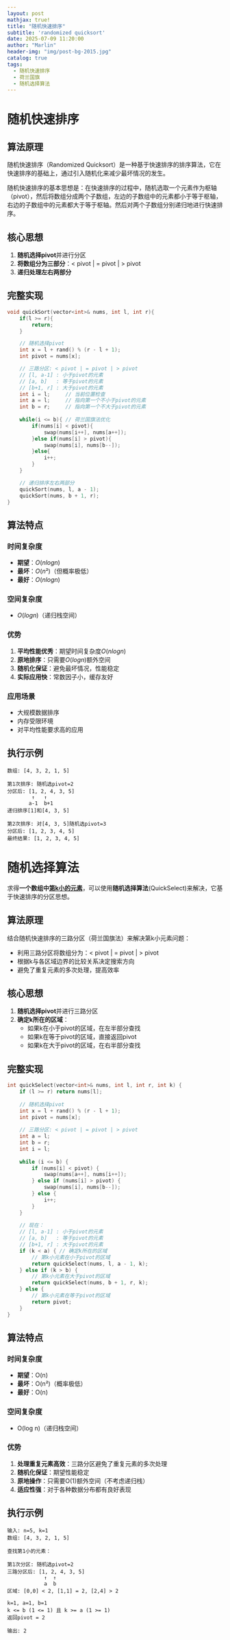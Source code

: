 ```yaml
---
layout: post
mathjax: true!
title: "随机快速排序"
subtitle: 'randomized quicksort'
date: 2025-07-09 11:20:00
author: "Marlin"
header-img: "img/post-bg-2015.jpg"
catalog: true
tags:
  - 随机快速排序
  - 荷兰国旗
  - 随机选择算法
---
```

# 随机快速排序

## 算法原理

随机快速排序（Randomized Quicksort）是一种基于快速排序的排序算法，它在快速排序的基础上，通过引入随机化来减少最坏情况的发生。

随机快速排序的基本思想是：在快速排序的过程中，随机选取一个元素作为枢轴（pivot），然后将数组分成两个子数组，左边的子数组中的元素都小于等于枢轴，右边的子数组中的元素都大于等于枢轴。然后对两个子数组分别递归地进行快速排序。

## 核心思想

1. **随机选择pivot**并进行分区
2. **将数组分为三部分**：< pivot | = pivot | > pivot
3. **递归处理左右两部分**

## 完整实现

```cpp
void quickSort(vector<int>& nums, int l, int r){
    if(l >= r){
        return;
    }

    // 随机选择pivot
    int x = l + rand() % (r - l + 1);
    int pivot = nums[x];

    // 三路分区: < pivot | = pivot | > pivot
    // [l, a-1] : 小于pivot的元素
    // [a, b]   : 等于pivot的元素
    // [b+1, r] : 大于pivot的元素
    int i = l;     // 当前位置检查
    int a = l;     // 指向第一个不小于pivot的元素
    int b = r;     // 指向第一个不大于pivot的元素
    
    while(i <= b){ // 荷兰国旗法优化
        if(nums[i] < pivot){
            swap(nums[i++], nums[a++]);
        }else if(nums[i] > pivot){
            swap(nums[i], nums[b--]);
        }else{
            i++;
        }
    }

    // 递归排序左右两部分
    quickSort(nums, l, a - 1);
    quickSort(nums, b + 1, r);
}
```

## 算法特点

### 时间复杂度
- **期望**：$O(n log n)$
- **最坏**：$O(n²)$（但概率极低）
- **最好**：$O(n log n)$

### 空间复杂度
- $O(log n)$（递归栈空间）

### 优势
1. **平均性能优秀**：期望时间复杂度$O(n log n)$
2. **原地排序**：只需要$O(log n)$额外空间
3. **随机化保证**：避免最坏情况，性能稳定
4. **实际应用快**：常数因子小，缓存友好

### 应用场景
- 大规模数据排序
- 内存受限环境
- 对平均性能要求高的应用

## 执行示例

```
数组: [4, 3, 2, 1, 5]

第1次排序: 随机选pivot=2
分区后: [1, 2, 4, 3, 5]
        ↑   ↑
       a-1  b+1
递归排序[1]和[4, 3, 5]

第2次排序: 对[4, 3, 5]随机选pivot=3
分区后: [1, 2, 3, 4, 5]
最终结果: [1, 2, 3, 4, 5]
```

# 随机选择算法

求得**一个数组中[第k小的元素](https://www.luogu.com.cn/problem/P1923)**，可以使用**随机选择算法**(QuickSelect)来解决，它基于快速排序的分区思想。

## 算法原理

结合随机快速排序的三路分区（荷兰国旗法）来解决第k小元素问题：
- 利用三路分区将数组分为：< pivot | = pivot | > pivot
- 根据k与各区域边界的比较关系决定搜索方向
- 避免了重复元素的多次处理，提高效率

## 核心思想

1. **随机选择pivot**并进行三路分区
2. **确定k所在的区域**：
   - 如果k在小于pivot的区域，在左半部分查找
   - 如果k在等于pivot的区域，直接返回pivot
   - 如果k在大于pivot的区域，在右半部分查找

## 完整实现

```cpp
int quickSelect(vector<int>& nums, int l, int r, int k) {
    if (l >= r) return nums[l];
    
    // 随机选择pivot
    int x = l + rand() % (r - l + 1);
    int pivot = nums[x];
    
    // 三路分区: < pivot | = pivot | > pivot
    int a = l;      
    int b = r;      
    int i = l;      
    
    while (i <= b) {
        if (nums[i] < pivot) {
            swap(nums[a++], nums[i++]);
        } else if (nums[i] > pivot) {
            swap(nums[i], nums[b--]);
        } else {
            i++;
        }
    }
    
    // 现在：
    // [l, a-1] : 小于pivot的元素
    // [a, b]   : 等于pivot的元素
    // [b+1, r] : 大于pivot的元素
    if (k < a) { // 确定k所在的区域
        // 第k小元素在小于pivot的区域
        return quickSelect(nums, l, a - 1, k);
    } else if (k > b) {
        // 第k小元素在大于pivot的区域
        return quickSelect(nums, b + 1, r, k);
    } else {
        // 第k小元素在等于pivot的区域
        return pivot;
    }
}
```

## 算法特点

### 时间复杂度
- **期望**：O(n)
- **最坏**：O(n²)（概率极低）
- **最好**：O(n)

### 空间复杂度
- O(log n)（递归栈空间）

### 优势
1. **处理重复元素高效**：三路分区避免了重复元素的多次处理
2. **随机化保证**：期望性能稳定
3. **原地操作**：只需要O(1)额外空间（不考虑递归栈）
4. **适应性强**：对于各种数据分布都有良好表现

## 执行示例

```
输入: n=5, k=1
数组: [4, 3, 2, 1, 5]

查找第1小的元素：

第1次分区: 随机选pivot=2
三路分区后: [1, 2, 4, 3, 5]
            ↑  ↑
            a  b
区域: [0,0] < 2, [1,1] = 2, [2,4] > 2

k=1, a=1, b=1
k <= b (1 <= 1) 且 k >= a (1 >= 1)
返回pivot = 2

输出: 2
```
